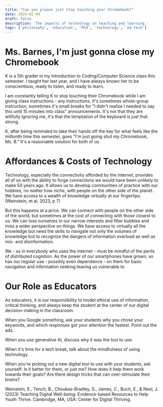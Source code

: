 ```yaml
---
title: "Can you please just stop touching your Chromebook?"
date: 2024-02-09
draft: false
description: 'The impacts of technology on teaching and learning.'
tags: ['philosophy', 'education', 'Phd', 'technology', 'ed tech']
---
```


# Ms. Barnes, I'm just gonna close my Chromebook

K is a 5th grader in my Introduction to Coding/Computer Science class this semester. I taught her last year, and I have always known her to be conscientious, ready to listen, and ready to learn.

I am constantly telling K to stop touching their Chromebook while I am giving class instructions - any instructions. It's sometimes whole-group instruction, sometimes it's small breaks for "I didn't realize I needed to say this until 15 minutes into class" announcements. It's not that they are willfully ignoring me, it's that the temptation of the keyboard is just that strong.

K, after being reminded to take their hands off the key for what feels like the millionth time this semester, goes "I'm just going shut my Chromebook, Ms. B." It's a reasonable solution for both of us.

# Affordances & Costs of Technology

Technology, especially the connectivity afforded by the internet, provides all of us with the ability to forge connections we would have been unlikely to make 50 years ago. It allows us to develop communities of practice with our hobbies, no matter how niche, with people on the other side of the planet. We have access to a wealth of knowledge virtually at our fingertips. (Weinstein, et al, 2023, p 7)

But this happens at a price. We can connect with people on the other side of the world, but sometimes at the cost of connecting with those closest to us. We can lose ourselves in our narrow interests and filter bubbles and miss a wider perspective on things. We have access to virtually all the knowledge but need the skills to navigate not only the volumes of knowledge but to recognize the dangers of information overload as well as mis- and disinformation.

We - as in everybody who uses the internet - must be mindful of the perils of distributed cognition. As the power of our smartphones have grown, so has our regular use - possibly even dependence - on them for basic navigation and information seeking leaving us vulnerable to

# Our Role as Educators

As educators, it is our responsibility to model ethical use of information, critical thinking, and always keep the student at the center of our digital decision-making in the classroom.

When you Google something, ask your students why you chose your keywords, and which responses got your attention the fastest. Point out the ads.

When you use generative AI, discuss why it was the tool to use.

When it's time for a tech break, talk about the mindfulness of using technology.

When you're picking out a new digital tool to use with your students, ask yourself: Is it better for them, or just me? How does it help them work towards their goals? Are there design tricks that can over-stimulate their brains?

Weinstein, E., Tench, B., Choukas-Bradley, S., James, C., Buch, E., & Nesi, J. (2023) Teaching Digital Well-being: Evidence-based Resources to Help Youth Thrive. Cambridge, MA, USA: Center for Digital Thriving.